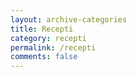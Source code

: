 ```yaml
---
layout: archive-categories
title: Recepti
category: recepti
permalink: /recepti
comments: false
---
```

